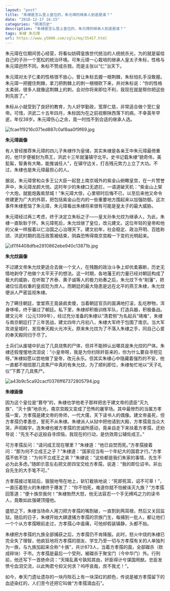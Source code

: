 ```yaml
---
layout: "post"
title: "朱棣是怎么登上皇位的，朱元璋的继承人到底是谁？"
date: "2018-12-17 16:15"
categories: "明清历史"
description: "朱棣是怎么登上皇位的，朱元璋的继承人到底是谁？"
tags: 朱棣 朱元璋
url: https://www.y5000.com/zgls/mq/35457.html
---
```






朱元璋在位期间苦心经营，将看似妨碍皇族世代统治的人统统杀光，为的就是留给自己的子孙一个宽松的统治环境。可朱元璋一心栽培的继承人皇太子朱标，性格与朱元璋迥然不同。朱标不赞成杀戮，而是主张以“仁”治天下。  

朱元璋对太子仁柔的性格很不放心，曾让朱标去握一根荆棘，朱标怕扎手没敢握。朱元璋一把握住荆棘，拿刀把荆棘上的刺一根根砍下来，并对朱标说：“你的性格太柔弱，很多人就像这荆棘上的刺，会对你将来即位不利，我现在就是帮你把这些刺先拔了。”

朱标从小就受到了良好的教育，为人好学勤政，宽厚仁慈，非常适合做个宽仁皇帝。可惜，洪武二十五年四月，朱标因为在之前视察陕西落下的病，不幸英年早逝，年仅38岁。朱元璋伤心之余，竟一时找不到合适的继承人选。

![fcae1f9216c071ed887c0af8aa0f9f69.jpg](https://img.y5000.com/uploads/allimg/181023/fcae1f9216c071ed887c0af8aa0f9f69.jpg)

 **朱元璋画像**

有人曾经推荐朱元璋的四儿子朱棣作为皇储，其实朱棣是各亲王中朱元璋最倚重的，他11岁便被封为燕王，洪武十三年就藩镇守北平。史书记载朱棣“貌奇伟，美髭髯，智勇有大略，能推诚任人”，在镇守边关，打击残元势力上立了大功。不过，朱棣也是朱元璋最担心的人。

据说，朱元璋曾和众多王公大臣一起登上南京城外的紫金山俯瞰皇宫，在一片赞誉声中，朱元璋龙颜大悦。这时年少的朱棣口无遮拦，一语道破天机：“紫金山上架个大炮，就能炮轰紫禁城！”朱元璋大惊，心里顿时后悔不已，以至后来他又命令修建更为广大的外郭，把包括紫金山在内的一些重要地方围起来以加强防御。这次事件朱棣惹恼了朱元璋，朱元璋看出朱棣将来很有可能是皇太子的最大威胁。

朱元璋经过再三考虑，终于决定立朱标之子——皇太孙朱允炆为继承人，为此，朱棣一直耿耿于怀。朱元璋死后，朱允炆继了皇位，改元建文。这位年轻的皇帝和他的父亲一样报着以仁治国之心治理天下。建文初年，社会稳定、政治开明、百姓称颂、洪武时期的高压政策被结束，阴森恐怖得南京宫殿一下变的光明起来。

![d11f4408dfbe2810862ebe940c13871b.jpg](https://img.y5000.com/uploads/allimg/181023/d11f4408dfbe2810862ebe940c13871b.jpg)

 **朱允炆画像**

不过建文帝朱允炆更适合去做一个文人，在残酷的政治斗争上却优柔寡断，历史无情地剥夺了他做个太平天子的想法。这一时期，各地藩王的力量已经对朝廷构成了极大的威胁，在听取了齐泰、黄子诚等人的极力劝奏之后，朱允炆下令“削藩”，把诸位位高权重的皇叔贬为庶人。而朝廷的最大隐患是远在北平的燕王朱棣，朱允炆便派人严密监视朱棣。

为了瞒住朝廷，堂堂燕王竟装疯卖傻，当着朝廷官员的面满地打滚，乱吃秽物，浑身哆嗦，终于骗过了朝廷。私下里，朱棣却积极训练军队，打造兵器，积极备战。建文元年（公元1399年），经过充分准备的朱棣以“清君侧”为名起兵“靖难”，朱棣与南京朝廷打了三年苦战，建文四年六月初八，朱棣大军终于包围了南京。当大军攻进皇城时，发现奉天殿火光冲天。原来朱允炆为了不落入朱棣之手，同自己心爱的奉天殿同归于尽了。

士兵们从废墟中扒出了几具烧焦的尸体，但并不能辨认出哪具是朱允炆的尸体。朱棣还假惺惺地流泪说：“小皇帝呀，我是为你扫除奸臣来的，你为什么要自寻短见呀。”朱棣如愿以尝地做了皇帝，改元永乐。但其实朱棣心中隐藏着强烈的不安，他一直都不相信那几具焦尸中真的有朱允炆，为了顺利即位，朱棣匆忙地以“天子礼仪”下葬了几具焦尸。

![a43b9c5ca92cacf0376ff67372805794.jpg](https://img.y5000.com/uploads/allimg/181023/a43b9c5ca92cacf0376ff67372805794.jpg)

 **朱棣画像**

因为这个皇位是“篡夺”的，朱棣也学他老子那样把忠于建文帝的遗臣“灭九族”、“灭十族”地杀光，南京宫殿又变成了恐怖的屠宰场。其中最惨烈的当属方孝孺一案，方孝孺是建文帝的帝师，一代大儒，天下读书人的偶像。建文帝虽死，但方孝孺仍孝愚忠，誓死不从朱棣。朱棣派人从狱中把他请到大殿，方孝孺竟当众大哭，声彻殿宇。连朱棣也被方孝孺的忠诚所感动，竟亲自走下来扶着方孝孺，还劝导说：“先生不必这般自寻烦恼，我现在的行动，是仿效周公辅佐成王。”

可方孝孺反问：“请问成王现在哪里？”朱棣道：“他已自焚而死。”方孝孺接着问：“那为何不立成王之子？”朱棣道：“国家应当有一个年纪大的国君才行。”方孝孺不依不饶：“为何不立成王之弟？”朱棣说：“这些都是我们朱家的事情，先生不必为此多虑。”随即示意左右把文房四宝交给方孝孺，说道：“我的即位诏书，非出自先生的大手笔不可。”

方孝孺接过笔砚后，狠狠地甩在地上，斩钉截铁地说：“死即死耳，诏不可草！”，一直压着怒火的朱棣终于爆发了：“你不怕死，难道你就不怕被诛灭九族？”方孝孺回答道：“便十族奈我何！”朱棣勃然大怒，他无法容忍一个手无缚鸡之力的读书人，竟敢如此强硬顶撞他。

盛怒之下，朱棣当场命人用刀把方孝孺的嘴割破，一直割到两耳根，然后又关回监狱。随后的日子，朱棣开始大肆逮捕方孝孺的宗族门生，每捕到一批人，都让他们一个个从方孝孺眼前走过，方孝孺心中虽痛，可他却假装镇静，头都不抬。

朱棣把方孝孺的九族全部捕获之后，方孝孺仍不肯降服。此时，怒火中烧的朱棣已完全失了理智，他疯狂地将方孝孺的朋友、学生乃至一切与方孝孺有关的人单独列为一族，与九族加起来合称“十族”，共计873人，当着方孝孺的面，全部磔杀（砍成碎块）于市。方孝孺是最后一个受刑，被磔杀于聚宝门（今中华门）外。行刑前，他还写下一首绝命词：“天降乱离兮孰知其由，奸臣得计兮谋国用猷。忠臣发愤兮血泪交流，以此殉君兮抑又何求？呜呼哀哉，庶不我尤！”。

如今，奉天门遗址遗存的一块丹陛石上有一块深红的颜色，传说是被方孝孺留下的血迹染红的，人们至今还把它叫做“方孝孺滴血石”。
